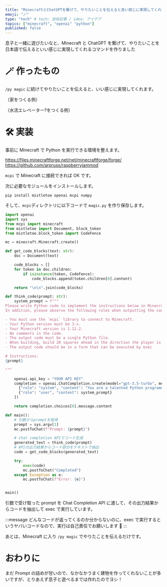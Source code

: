 ```yaml
---
title: "MinecraftとChatGPTを繋げて、やりたいことを伝えると良い感じに実現してくれるコマンドを作る"
emoji: "🪄"
type: "tech" # tech: 技術記事 / idea: アイデア
topics: ["minecraft", "openai" "python"]
published: false
---
```


息子と一緒に遊びたいなと、Minecraft と ChatGPT を繋げて、やりたいことを日本語で伝えるといい感じに実現してくれるコマンドを作りました

# 🪄 作ったもの

`/py magic` に続けてやりたいことを伝えると、いい感じに実現してくれます。

（家をつくる例）

（水流エレベーター?をつくる例）

# 🛠️ 実装

事前に Minecraft で Python を実行できる環境を整えます。

https://files.minecraftforge.net/net/minecraftforge/forge/
https://github.com/arpruss/raspberryjammod

`mcpi` で Minecraft に接続できれば OK です。

次に必要なモジュールをインストールします。

```
pip install mistletoe openai mcpi numpy
```

そして、`mcpi`ディレクトリに以下コードで `magic.py` を作り保存します。

```python:magic.py
import openai
import sys
from mcpi import minecraft
from mistletoe import Document, block_token
from mistletoe.block_token import CodeFence

mc = minecraft.Minecraft.create()

def get_code_blocks(text: str):
    doc = Document(text)

    code_blocks = []
    for token in doc.children:
        if isinstance(token, CodeFence):
            code_blocks.append(token.children[0].content)

    return "\n\n".join(code_blocks)

def think_code(prompt: str):
    system_prompt = f"""
Please write Python code to implement the instructions below in Minecraft.
In addition, please observe the following rules when outputting the code.

- You must use the `mcpi` library to connect to Minecraft.
- Your Python version must be 3.x.
- Your Minecraft version is 1.12.2.
- No comments in the code.
- The output code must be a single Python file.
- When building, build 20 squares ahead in the direction the player is looking.
- The output code should be in a form that can be executed by exec

# Instructions:
{prompt}

"""

    openai.api_key = "YOUR API KEY"
    completion = openai.ChatCompletion.create(model="gpt-3.5-turbo", messages=[
      {"role": "system", "content": "You are a talented Python programmer and Minecraft builder.You can use mcpi to control Minecraft"},
      {"role": "user", "content": system_prompt}
    ])

    return completion.choices[0].message.content

def main():
    # 引数からpromptを取得
    prompt = sys.argv[1]
    mc.postToChat(f"Prompt: {prompt}")

    # chat completion APIでコード生成
    generated_text = think_code(prompt)
    # APIの出力結果からコード部分をテキストで抽出
    code = get_code_blocks(generated_text)

    try:
        exec(code)
        mc.postToChat("Completed")
    except Exception as e:
        mc.postToChat(f"Error: {e}")


main()
```

引数で受け取った prompt を Chat Completion API に渡して、その出力結果からコードを抽出して exec で実行しています。

:::message
どんなコードが返ってくるのか分からないのに、exec で実行するというヤバいコードなので、実行は自己責任でお願いします 🙏
:::

あとは、Minecraft に入り `/py magic` でやりたことを伝えるだけです。

# おわりに

まだ Prompt の詰めが甘いので、なかなかうまく建物を作ってくれないことが多いですが、とりあえず息子と遊べるまでは作れたのでヨシ！
